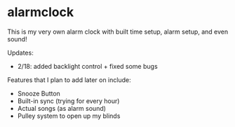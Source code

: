 # alarmclock
This is my very own alarm clock with built time setup, alarm setup, and even sound!

Updates:
- 2/18: added backlight control + fixed some bugs 

Features that I plan to add later on include:
  - Snooze Button
  - Built-in sync (trying for every hour)
  - Actual songs (as alarm sound)
  - Pulley system to open up my blinds
